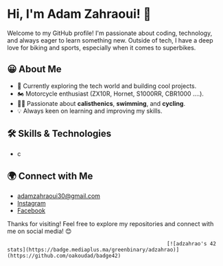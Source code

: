 # Hi, I'm Adam Zahraoui! 👋

Welcome to my GitHub profile! I'm passionate about coding, technology, and always eager to learn something new. Outside of tech, I have a deep love for biking and sports, especially when it comes to superbikes.

## 😀 About Me
- 🔭 Currently exploring the tech world and building cool projects.
- 🏍️ Motorcycle enthusiast (ZX10R, Hornet, S1000RR, CBR1000 ....).
- 🏋️‍♂️ Passionate about **calisthenics**, **swimming**, and **cycling**.
- 💡 Always keen on learning and improving my skills.

## 🛠 Skills & Technologies
- c

## 🌍 Connect with Me
- adamzahraoui30@gmail.com
- [Instagram](https://www.instagram.com/adam__zahraoui_?igsh=OGQ5ZDc2ODk2ZA==)
- [Facebook](https://www.facebook.com/share/i5S5nkcCAnEkFfN1/?mibextid=qi2Omg)

Thanks for visiting! Feel free to explore my repositories and connect with me on social media! 😊

                                                        [![adzahrao's 42 stats](https://badge.mediaplus.ma/greenbinary/adzahrao)](https://github.com/oakoudad/badge42)
